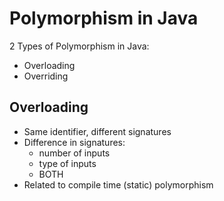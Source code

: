 # Polymorphism in Java
2 Types of Polymorphism in Java:
- Overloading
- Overriding

## Overloading
- Same identifier, different signatures
- Difference in signatures: 
  - number of inputs
  - type of inputs
  - BOTH
- Related to compile time (static) polymorphism

